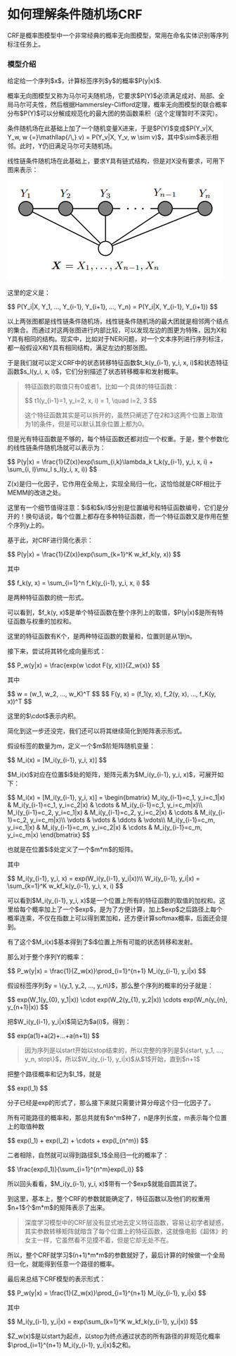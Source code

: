 # 如何理解条件随机场CRF

CRF是概率图模型中一个非常经典的概率无向图模型，常用在命名实体识别等序列标注任务上。</p>
<h3 class="text-primary">模型介绍</h3>
<p>给定给一个序列$x$，计算标签序列$y$的概率$P(y|x)$.</p>
<p>概率无向图模型又称为马尔可夫随机场，它要求$P(Y)$必须满足<span
        class="red bold">成对、局部、全局马尔可夫性</span>，然后根据Hammersley-Clifford定理，概率无向图模型的联合概率分布$P(Y)$可以分解成规范化的<span
        class="red bold">最大团</span>的势函数乘积（这个定理暂时不深究）。</p>
<p>条件随机场在此基础上加了一个随机变量X进来，于是$P(Y)$变成$P(Y_v|X, Y_w, w {=}\mathllap{/\,} v) = P(Y_v|X, Y_v, w \sim
    v)$，其中$\sim$表示相邻。此时，Y仍旧满足马尔可夫随机场。</p>
<p>线性链条件随机场在此基础上，要求Y具有链式结构，但是对X没有要求，可用下图来表示：</p>
<p class="text-center"><img src="images/crf.png" /></p>

<p>这里的定义是：</p>
<p>
    $$
    P(Y_i|X, Y_1, ..., Y_{i-1}, Y_{i+1}, ..., Y_n) = P(Y_i|X, Y_{i-1}, Y_{i+1})
    $$
</p>
<p>以上两张图都是线性链条件随机场，<span class="bold">线性链条件随机场的最大团就是相邻两个结点的集合</span>。而通过对这两张图进行内部比较，可以发现左边的图更为特殊，因为X和Y具有相同的结构。现实中，比如对于NER问题，对一个文本序列进行序列标注，都一般假设X和Y具有相同结构，满足左边的那张图。
</p>
<p>于是我们就可以定义CRF中的<span class="red bold">状态转移特征函数</span>$t_k(y_{i-1}, y_i, x, i)$和<span
        class="red bold">状态特征函数</span>$s_l(y_i, x, i)$，它们分别描述了状态转移概率和发射概率。</p>
<blockquote class="text-muted">
    <p>特征函数的取值只有0或者1，比如一个具体的特征函数：</p>
    <p>
        $$
        t1(y_{i-1}=1, y_i=2, x, i) = 1, \quad i=2, 3
        $$
    </p>
    <p>这个特征函数其实是可以拆开的，虽然只阐述了在2和3这两个位置上取值为1的条件，但是可以默认其余位置上都为0。</p>
</blockquote>
<p>但是光有特征函数是不够的，每个特征函数还都对应一个权重。于是，整个参数化的线性链条件随机场就可以表示为：</p>
<p>
    $$
    P(y|x) = \frac{1}{Z(x)}exp(\sum_{i,k}\lambda_k t_k(y_{i-1}, y_i, x, i) + \sum_{i, l}\mu_l s_l(y_i, x, i))
    $$
</p>
<p>Z(x)是归一化因子，它作用在全局上，实现全局归一化，这恰恰就是CRF相比于MEMM的改进之处。</p>
<p>这里有一个细节值得注意：$i$和$k/l$分别是位置编号和特征函数编号，它们是分开的！换句话说，<span
        class="bold">每个位置上都存在多种特征函数，而一个特征函数又是作用在整个序列y上的。</span></p>
<p>基于此，对CRF进行简化表示：</p>
<p>
    $$
    P(y|x) = \frac{1}{Z(x)}exp(\sum_{k=1}^K w_kf_k(y, x))
    $$
</p>
<p>其中</p>
<p>
    $$
    f_k(y, x) = \sum_{i=1}^n f_k(y_{i-1}, y_i, x, i)
    $$
</p>
<p>是两种特征函数的统一形式。</p>
<p>可以看到，$f_k(y, x)$是单个特征函数在整个序列上的取值，$P(y|x)$是所有特征函数与权重的加权和。</p>
<p>这里的特征函数有K个，是两种特征函数的数量和，位置则是从1到n。</p>
<p>接下来，尝试将其转化成向量形式：</p>
<p>
    $$
    P_w(y|x) = \frac{exp(w \cdot F(y, x))}{Z_w(x)}
    $$
</p>
<p>其中</p>
<p>
    $$
    w = (w_1, w_2, ..., w_K)^T
    $$
    $$
    F(y, x) = (f_1(y, x), f_2(y, x), ..., f_K(y, x))^T
    $$
</p>
<p>这里的$\cdot$表示内积。</p>
<p>简化到这一步还没完，我们还可以将其继续简化到矩阵表示形式。</p>
<p>假设标签的数量为m，定义一个$m$阶矩阵随机变量：</p>
<p>
    $$
    M_i(x) = [M_i(y_{i-1}, y_i, x)]
    $$
</p>
<p>$M_i(x)$对应在位置$i$处的矩阵，矩阵元素为$M_i(y_{i-1}, y_i, x)$，可展开如下：</p>
<p>
    $$
    M_i(x) = [M_i(y_{i-1}, y_i, x)] =
    \begin{bmatrix}
    M_i(y_{i-1}=c_1, y_i=c_1|x) & M_i(y_{i-1}=c_1, y_i=c_2|x) & \cdots & M_i(y_{i-1}=c_1, y_i=c_m|x)\\
    M_i(y_{i-1}=c_2, y_i=c_1|x) & M_i(y_{i-1}=c_2, y_i=c_2|x) & \cdots & M_i(y_{i-1}=c_2, y_i=c_m|x)\\
    \vdots & \vdots & \ddots & \vdots\\
    M_i(y_{i-1}=c_m, y_i=c_1|x) & M_i(y_{i-1}=c_m, y_i=c_2|x) & \cdots & M_i(y_{i-1}=c_m, y_i=c_m|x)
    \end{bmatrix}
    $$
</p>
<p>也就是在位置$i$处定义了一个$m*m$的矩阵。</p>
<p>其中</p>
<p>
    $$
    M_i(y_{i-1}, y_i, x) = exp(W_i(y_{i-1}, y_i|x))\\
    W_i(y_{i-1}, y_i|x) = \sum_{k=1}^K w_kf_k(y_{i-1}, y_i, x, i)
    $$
</p>
<p>可以看到$M_i(y_{i-1}, y_i,
    x)$是一个位置上所有的特征函数的取值的加权和。这里给每个概率加上了一个$exp$，是为了方便计算，加上$exp$之后路径上每个概率连乘，不仅在指数上可以得到累加和，还方便计算softmax概率，后面还会提到。
</p>
<p>有了这个$M_i(x)$基本得到了$i$位置上所有可能的状态转移和发射。</p>
<p>那么对于整个序列Y的概率：</p>
<p>
    $$
    P_w(y|x) = \frac{1}{Z_w(x)}\prod_{i=1}^{n+1} M_i(y_{i-1}, y_i|x)
    $$
</p>
<p>假设标签序列$y = \{y_1, y_2, ..., y_n\}$，那么整个序列的概率的分子就是：</p>
<p>
    $$
    exp(W_1(y_{0}, y_1|x)) \cdot exp(W_2(y_{1}, y_2|x)) \cdots exp(W_n(y_{n}, y_{n+1}|x))
    $$
</p>
<p>把$W_i(y_{i-1}, y_i|x)$简记为$a(i)$，得到：</p>
<p>
    $$
    exp(a(1)+a(2)+...+a(n+1))
    $$
</p>
<blockquote class="text-muted">因为序列是以start开始以stop结束的，所以完整的序列是$\{start, y_1, ..., y_n,
    stop\}$，所以$W_i(y_{i-1}, y_i|x)$从$1$开始，直到$n+1$</blockquote>
<p>把整个路径概率和记为$l_1$，就是</p>
<p>
    $$
    exp(l_1)
    $$
</p>
<p>分子已经是exp的形式了，那么接下来就只需要计算分母这个归一化因子了。</p>
<p>所有可能路径的概率和，那总共就有$n^m$种了，n是序列长度，m表示每个位置上的取值种数</p>
<p>
    $$
    exp(l_1) + exp(l_2) + \cdots + exp(l_{n^m})
    $$
</p>
<p>二者相除，自然就可以得到路径$l_1$全局归一化的概率了：</p>
<p>
    $$
    \frac{exp(l_1)}{\sum_{i=1}^{n^m}exp(l_i)}
    $$
</p>
<p>所以回头看看，$M_i(y_{i-1}, y_i, x)$带有一个$exp$就能自圆其说了。</p>
<p>到这里，基本上，整个CRF的参数就能确定了，特征函数以及他们的权重用$n+1$个$m*m$的矩阵表示了出来。</p>
<blockquote class="text-muted">
    深度学习模型中的CRF层没有显式地去定义特征函数，容易让初学者疑惑，其实参数转移矩阵就暗含了每个位置上的特征函数，这就像电影《超体》的女主一样，它虽然看不见摸不着，但是它却无处不在。</blockquote>
<p>所以，整个CRF就学习$(n+1)*m*m$的参数就好了，最后计算的时候做一个全局归一化，就能得到任意一个路径的概率。</p>
<p>最后来总结下CRF模型的表示形式：</p>
<p>
    $$
    P_w(y|x) = \frac{1}{Z_w(x)}\prod_{i=1}^{n+1} M_i(y_{i-1}, y_i|x)
    $$
</p>
<p>其中</p>
<p>
    $$
    M_i(y_{i-1}, y_i|x) = exp(\sum_{k=1}^K w_kf_k(y_{i-1}, y_i|x))
    $$
</p>
<p>$Z_w(x)$是以start为起点，以stop为终点通过状态的所有路径的非规范化概率$\prod_{i=1}^{n+1} M_i(y_{i-1}, y_i|x)$之和。</p>